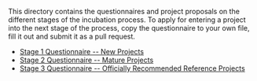 This directory contains the questionnaires and project proposals on the different stages of the incubation process. To apply for entering a project into the next stage of the process, copy the questionnaire to your own file, fill it out and submit it as a pull request.

* [Stage 1 Questionnaire -- New Projects](stage-1/stage-1-questionnaire.md)
* [Stage 2 Questionnaire -- Mature Projects](stage-2/stage-2-questionnaire.md)
* [Stage 3 Questionnaire -- Officially Recommended Reference Projects](stage-3-stage-3-questionnaire.md)
